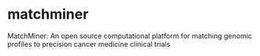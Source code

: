 # matchminer
MatchMiner:  An open source computational platform for matching genomic profiles to precision cancer medicine clinical trials
